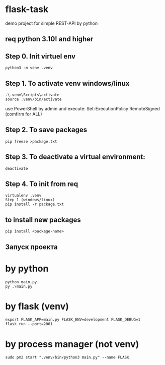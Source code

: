# flask-task
demo project for simple REST-API by python

## req python 3.10! and higher 

## Step 0. Init virtuel env
    python3 -m venv .venv


## Step 1. To activate venv windows/linux
    .\.venv\Scripts\activate
    source .venv/bin/activate

use PowerShell by admin and  execute: Set-ExecutionPolicy RemoteSigned (comfirm for ALL)

## Step 2. To save packages
    pip freeze >package.txt

## Step 3. To deactivate a virtual environment:
    deactivate

## Step 4. To init from req    
    virtualenv .venv
    Step 1 (windows/linux)
    pip install -r package.txt

## to install new packages
    pip install <package-name>

## Запуск проекта

# by python
    python main.py
    py .\main.py

# by flask (venv)
    export FLASK_APP=main.py FLASK_ENV=development FLASK_DEBUG=1
    flask run --port=2001

# by process manager (not venv)
    sudo pm2 start ".venv/bin/python3 main.py" --name FLASK

